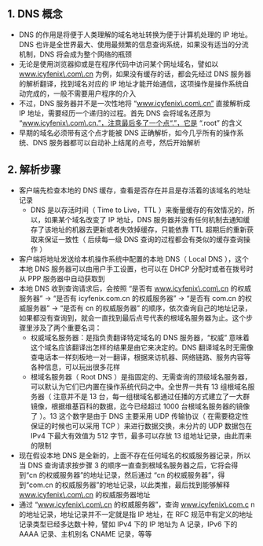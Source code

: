 ## 1. DNS 概念

- DNS 的作用是将便于人类理解的域名地址转换为便于计算机处理的 IP 地址。DNS 也许是全世界最大、使用最频繁的信息查询系统，如果没有适当的分流机制，DNS 将会成为整个网络的瓶颈
- 无论是使用浏览器抑或是在程序代码中访问某个网址域名，譬如以 www.icyfenix\.com\.cn 为例，如果没有缓存的话，都会先经过 DNS 服务器的解析翻译，找到域名对应的 IP 地址才能开始通信，这项操作是操作系统自动完成的，一般不需要用户程序的介入
- 不过，DNS 服务器并不是一次性地将 “www.icyfenix\.com\.cn” 直接解析成 IP 地址，需要经历一个递归的过程。首先 DNS 会将域名还原为 “www.icyfenix\.com\.cn.”，注意最后多了一个点“.”，它是 “.root” 的含义
- 早期的域名必须带有这个点才能被 DNS 正确解析，如今几乎所有的操作系统、DNS 服务器都可以自动补上结尾的点号，然后开始解析

## 2. 解析步骤

- 客户端先检查本地的 DNS 缓存，查看是否存在并且是存活着的该域名的地址记录
  - DNS 是以存活时间（ Time to Live，TTL ）来衡量缓存的有效情况的，所以，如果某个域名改变了 IP 地址，DNS 服务器并没有任何机制去通知缓存了该地址的机器去更新或者失效掉缓存，只能依靠 TTL 超期后的重新获取来保证一致性（ 后续每一级 DNS 查询的过程都会有类似的缓存查询操作 ）
- 客户端将地址发送给本机操作系统中配置的本地 DNS（ Local DNS ），这个本地 DNS 服务器可以由用户手工设置，也可以在 DHCP 分配时或者在拨号时从 PPP 服务器中自动获取到
- 本地 DNS 收到查询请求后，会按照 “是否有 www.icyfenix\.com\.cn 的权威服务器” → “是否有 icyfenix\.com\.cn 的权威服务器” → “是否有 com\.cn 的权威服务器” → “是否有 cn 的权威服务器” 的顺序，依次查询自己的地址记录，如果都没有查询到，就会一直找到最后点号代表的根域名服务器为止。这个步骤里涉及了两个重要名词：
  - 权威域名服务器：是指负责翻译特定域名的 DNS 服务器，“权威” 意味着这个域名应该翻译出怎样的结果是由它来决定的。DNS 翻译域名时无需像查电话本一样刻板地一对一翻译，根据来访机器、网络链路、服务内容等各种信息，可以玩出很多花样
  - 根域名服务器（ Root DNS ）是指固定的、无需查询的顶级域名服务器，可以默认为它们已内置在操作系统代码之中。全世界一共有 13 组根域名服务器（ 注意并不是 13 台，每一组根域名都通过任播的方式建立了一大群镜像，根据维基百科的数据，迄今已经超过 1000 台根域名服务器的镜像了 ）。13 这个数字是由于 DNS 主要采用 UDP 传输协议（ 在需要稳定性保证的时候也可以采用 TCP ）来进行数据交换，未分片的 UDP 数据包在 IPv4 下最大有效值为 512 字节，最多可以存放 13 组地址记录，由此而来的限制
- 现在假设本地 DNS 是全新的，上面不存在任何域名的权威服务器记录，所以当 DNS 查询请求按步骤 3 的顺序一直查到根域名服务器之后，它将会得到“cn 的权威服务器”的地址记录，然后通过 “cn 的权威服务器”，得到“com\.cn 的权威服务器”的地址记录，以此类推，最后找到能够解释 www.icyfenix\.com\.cn 的权威服务器地址
- 通过 “www.icyfenix\.com\.cn 的权威服务器”，查询 www.icyfenix\.com.c n 的地址记录，地址记录并不一定就是指 IP 地址，在 RFC 规范中有定义的地址记录类型已经多达数十种，譬如 IPv4 下的 IP 地址为 A 记录，IPv6 下的 AAAA 记录、主机别名 CNAME 记录，等等
